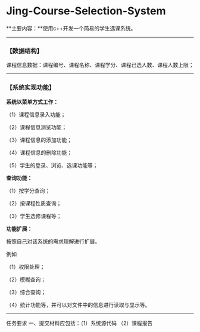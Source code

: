 # Jing-Course-Selection-System

**主要内容：**使用c++开发一个简易的学生选课系统。

------

### 【数据结构】

课程信息数据：课程编号、课程名称、课程学分、课程已选人数、课程人数上限；

------

### 【系统实现功能】

**系统以菜单方式工作：**

（1）课程信息录入功能；

（2）课程信息浏览功能；

（3）课程信息的添加功能；

（4）课程信息的删除功能；

（5）学生的登录、浏览、选课功能等；

**查询功能：**

（1）按学分查询；

（2）按课程性质查询；

（3）学生选修课程等；

**功能扩展：**

按照自己对该系统的需求理解进行扩展。

例如

（1）权限处理；

（2）模糊查询；

（3）综合查询；

（4）统计功能等，并可以对文件中的信息进行读取与显示等。

------

任务要求 一、提交材料应包括：（1）系统源代码 （2）课程报告
